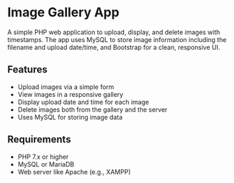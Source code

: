# Image Gallery App

A simple PHP web application to upload, display, and delete images with timestamps. The app uses MySQL to store image information including the filename and upload date/time, and Bootstrap for a clean, responsive UI.

## Features

- Upload images via a simple form
- View images in a responsive gallery
- Display upload date and time for each image
- Delete images both from the gallery and the server
- Uses MySQL for storing image data

## Requirements

- PHP 7.x or higher
- MySQL or MariaDB
- Web server like Apache (e.g., XAMPP)
